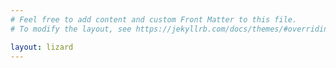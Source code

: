 ```yaml
---
# Feel free to add content and custom Front Matter to this file.
# To modify the layout, see https://jekyllrb.com/docs/themes/#overriding-theme-defaults

layout: lizard
---
```

